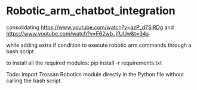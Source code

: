 # Robotic_arm_chatbot_integration

consolidating
https://www.youtube.com/watch?v=azP_d7SiRDg
and
https://www.youtube.com/watch?v=F62wb_jfUUw&t=34s

while adding extra if condition to execute robotic arm commands through a bash script


to install all the required modules:
pip install -r requirements.txt


Todo:
import Trossan Robotics module directly in the Python file without calling the bash script.
